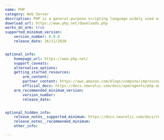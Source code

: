 ```yaml
---
name: PHP
category: Web Server
description: PHP is a general-purpose scripting language widely used as a server-side language for creating dynamic web pages.
download_url: https://www.php.net/downloads.php
works_on_arm: true
supported_minimum_version:
    version_number: 8.0.0
    release_date: 26/11/2020


optional_info:
    homepage_url: https://www.php.net/
    support_caveats:
    alternative_options:
    getting_started_resources:
        arm_content: 
        partner_content: https://aws.amazon.com/blogs/compute/improving-performance-of-php-for-arm64-and-impact-on-amazon-ec2-m6g-instances/
        official_docs: https://docs.newrelic.com/docs/apm/agents/php-agent/installation/php-agent-installation-arm64/
    arm_recommended_minimum_version:
        version_number: 
        release_date: 


optional_hidden_info:
    release_notes__supported_minimum: https://docs.newrelic.com/docs/release-notes/agent-release-notes/php-release-notes/php-agent-10-10-0-1/#new-features
    release_notes__recommended_minimum: 
    other_info: 

---
```

